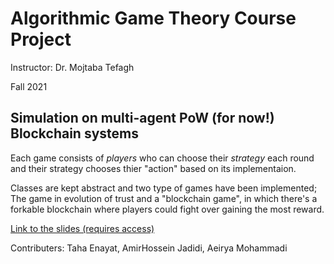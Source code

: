 # Algorithmic Game Theory Course Project

Instructor: Dr. Mojtaba Tefagh

Fall 2021

## Simulation on multi-agent PoW (for now!) Blockchain systems

Each game consists of *players* who can choose their *strategy* each round and their strategy chooses thier "action" based on its implementaion.

Classes are kept abstract and two type of games have been implemented; The game in evolution of trust and a "blockchain game", in which there's a 
forkable blockchain where players could fight over gaining the most reward.

[Link to the slides (requires access)](https://docs.google.com/presentation/d/1jq2OEZZU3zC5GOrO7TOuvmvNi01CRXhmQpGdU2cr8qI/)

Contributers: Taha Enayat, AmirHossein Jadidi, Aeirya Mohammadi

